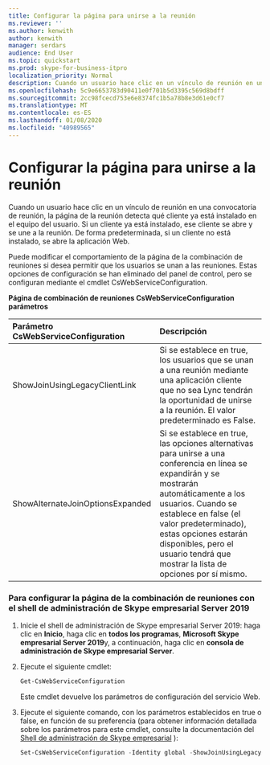 ```yaml
---
title: Configurar la página para unirse a la reunión
ms.reviewer: ''
ms.author: kenwith
author: kenwith
manager: serdars
audience: End User
ms.topic: quickstart
ms.prod: skype-for-business-itpro
localization_priority: Normal
description: Cuando un usuario hace clic en un vínculo de reunión en una convocatoria de reunión, la página de la reunión detecta qué cliente ya está instalado en el equipo del usuario. Si un cliente ya está instalado, ese cliente se abre y se une a la reunión. De forma predeterminada, si un cliente no está instalado, se abre la aplicación Web.
ms.openlocfilehash: 5c9e6653783d90411e0f701b5d3395c569d8bdff
ms.sourcegitcommit: 2cc98fcecd753e6e8374fc1b5a78b8e3d61e0cf7
ms.translationtype: MT
ms.contentlocale: es-ES
ms.lasthandoff: 01/08/2020
ms.locfileid: "40989565"
---
```

# <a name="configure-the-meeting-join-page"></a>Configurar la página para unirse a la reunión

Cuando un usuario hace clic en un vínculo de reunión en una convocatoria de reunión, la página de la reunión detecta qué cliente ya está instalado en el equipo del usuario. Si un cliente ya está instalado, ese cliente se abre y se une a la reunión. De forma predeterminada, si un cliente no está instalado, se abre la aplicación Web.
  
Puede modificar el comportamiento de la página de la combinación de reuniones si desea permitir que los usuarios se unan a las reuniones. Estas opciones de configuración se han eliminado del panel de control, pero se configuran mediante el cmdlet CsWebServiceConfiguration.
  
**Página de combinación de reuniones CsWebServiceConfiguration parámetros**

|**Parámetro CsWebServiceConfiguration**|**Descripción**|
|:-----|:-----|
|ShowJoinUsingLegacyClientLink  <br/> |Si se establece en true, los usuarios que se unan a una reunión mediante una aplicación cliente que no sea Lync tendrán la oportunidad de unirse a la reunión. El valor predeterminado es False.  <br/> |
|ShowAlternateJoinOptionsExpanded  <br/> |Si se establece en true, las opciones alternativas para unirse a una conferencia en línea se expandirán y se mostrarán automáticamente a los usuarios. Cuando se establece en false (el valor predeterminado), estas opciones estarán disponibles, pero el usuario tendrá que mostrar la lista de opciones por sí mismo.  <br/> |
   
### <a name="to-configure-the-meeting-join-page-by-using-skype-for-business-server-2019-management-shell"></a>Para configurar la página de la combinación de reuniones con el shell de administración de Skype empresarial Server 2019

1. Inicie el shell de administración de Skype empresarial Server 2019: haga clic en **Inicio**, haga clic en **todos los programas**, **Microsoft Skype empresarial Server 2019**y, a continuación, haga clic en **consola de administración de Skype empresarial Server**.
    
2. Ejecute el siguiente cmdlet: 
    
   ```PowerShell
   Get-CsWebServiceConfiguration
   ```

    Este cmdlet devuelve los parámetros de configuración del servicio Web.
    
3. Ejecute el siguiente comando, con los parámetros establecidos en true o false, en función de su preferencia (para obtener información detallada sobre los parámetros para este cmdlet, consulte la documentación del [Shell de administración de Skype empresarial](../../SfbServer/manage/management-shell.md) ):
    
   ```PowerShell
   Set-CsWebServiceConfiguration -Identity global -ShowJoinUsingLegacyClientLink $True
   ```


